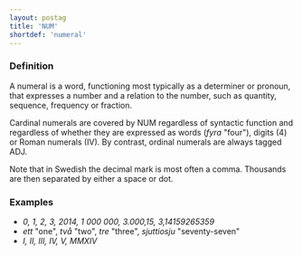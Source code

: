 ```yaml
---
layout: postag
title: 'NUM'
shortdef: 'numeral'
---
```


### Definition

A numeral is a word, functioning most typically as a determiner or pronoun, that expresses a number and a relation to the
number, such as quantity, sequence, frequency or fraction.

Cardinal numerals are covered by NUM regardless of syntactic function and regardless of whether they are expressed as words (_fyra_ "four"), digits (4) or Roman numerals (IV). By contrast, ordinal numerals are always tagged ADJ.

Note that in Swedish the decimal mark is most often a comma. Thousands are then separated by either a space or dot.

### Examples

- _0, 1, 2, 3, 2014, 1 000 000, 3.000,15, 3,14159265359_
- _ett_ "one", _två_ "two", _tre_ "three", _sjuttiosju_ "seventy-seven"
- _I, II, III, IV, V, MMXIV_
<!-- Interlanguage links updated Út 9. května 2023, 20:03:26 CEST -->
